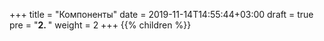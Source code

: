 +++
title = "Компоненты"
date = 2019-11-14T14:55:44+03:00
draft = true
pre = "<b>2. </b>"
weight = 2
+++
{{% children  %}}